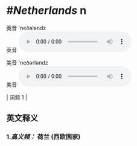 # ***\#Netherlands*** n
英音 'neðələndz  
英音
<audio src="./media/Netherlands-b.aac" controls="controls"></audio>

美音 'neðərləndz  
美音
<audio src="./media/Netherlands.aac" controls="controls"></audio>



| 词频 1 |  

英文释义
---
### 1.*高义频：* **荷兰 (西欧国家)**  


